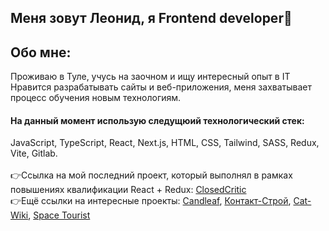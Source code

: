 ## Меня зовут Леонид, я Frontend developer👋
## Обо мне:
Проживаю в Туле, учусь на заочном и ищу интересный опыт в IT
<br>
Нравится разрабатывать сайты и веб-приложения, меня захватывает процесс обучения новым технологиям.
<br>
#### На данный момент использую следущюий технологический стек:
JavaScript, TypeScript, React, Next.js, HTML, CSS, Tailwind, SASS, Redux, Vite, Gitlab.
<br>
<br>
👉Ссылка на мой последний проект, который выполнял в рамках повышениях квалификации React + Redux: <a href="https://github.com/ZverevichLeonid/aston-games">ClosedCritic</a>
<br>
👉Ещё ссылки на интересные проекты: <a href="https://github.com/ZverevichLeonid/candleaf-nextjs">Candleaf</a>, <a href="https://github.com/ZverevichLeonid/contactstroy-ts-react">Контакт-Строй</a>, <a href="https://github.com/ZverevichLeonid/catwiki-react">Cat-Wiki</a>, <a href="https://github.com/ZverevichLeonid/space-tourist-react">Space Tourist</a>

